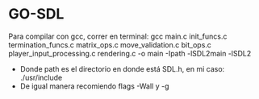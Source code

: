 # GO-SDL
Para compilar con gcc, correr en terminal:
gcc main.c init_funcs.c termination_funcs.c matrix_ops.c move_validation.c bit_ops.c player_input_processing.c rendering.c -o main -Ipath -lSDL2main -lSDL2
- Donde path es el directorio en donde está SDL.h, en mi caso: ./usr/include
- De igual manera recomiendo flags -Wall y -g
